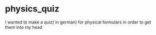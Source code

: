 # physics_quiz
I wanted to make a quiz( in german) for physical formulars in order to get them into my head
